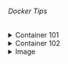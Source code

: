 ###### Docker Tips
<details>
  <summary>Container 101</summary>

> >- **Docker CLI**<br/>
>  - `docker` _Docker üzerinde kullanabileceğimiz tüm komutları listeler._<br/><br/>
>  - `docker info` _Docker hakkında genel bilgileri verir._<br/><br/>
>  - `docker container --help` _Docker container komutu ile birlikte kullanabileceğim komutları listeler._<br/><br/>
>  - `docker image --help` _Docker image komutu ile birlikte kullanabileceğim komutları listeler._<br/><br/>
>  - `docker image rm --help` _Docker image rm komutu ile birlikte kullanabileceğim komutları listeler._<br/>

> >- **Container Temelleri**<br/>
>  - `docker container run --name new_app1 mtopgul/app1` _Docker container oluştur ve çalıştır._<br/><br/>
>  - `docker run -p 8085:8085 --name web_app mtopgul/web-app1` _Docker container oluştur ve çalıştır._<br/><br/>
>  - `docker run -d -p 8085:8085 --name web_app mtopgul/web-app1` _Docker container oluştur ve arka planda çalıştır._<br/><br/>
>  - `docker run --rm mtopgul/web-app1` _Docker container oluştur, çalıştırır ve container durduğunda containeri siler._<br/><br/>
>  - `docker container ls -a` _Docker container oluştur ve çalıştır._<br/><br/>
>  - `docker logs <CONTAINER_ID, CONTAINER_NAME> -f` _Container loglarını gösterir._<br/><br/>
>  - `docker start <CONTAINER_ID, CONTAINER_NAME> -f` _Container'ı çalıştırır._<br/><br/>
>  - `docker stop <CONTAINER_ID, CONTAINER_NAME> -f` _Container'ı durdurur._<br/><br/>
>  - `docker container rm <CONTAINER_ID> <CONTAINER_ID> ... -f` _Containerları siler._<br/><br/>
>  - `docker rmi <CONTAINER_ID> <CONTAINER_ID> ... -f` _Containerları siler._<br/><br/>
>  - `docker container prune` _Çalışmayan tüm containerleri siler._<br/><br/>
>  - `docker image prune -a` _Tüm imageları siler._<br/><br/>
>  - `docker exec -it <CONTAINER_NAME, CONTAINER_ID> sh` _Continer içerisinde komut satırı açar._<br/><br/>

> >- **Docker Volume**<br/>
>  - `docker volume ls` _Volumeleri listeler._<br/><br/>
>  - `docker volume rm <VOLUME_NAME>` _Volumeu siler._<br/><br/>
>  - `docker volume prune` _Kullanılmayan volumeleri siler._<br/><br/>
>  - `docker volume create <VOLUME_NAME>` _Volumeleri oluşturur._<br/><br/>
>  - `docker volume inspect <VOLUME_NAME>` _Volume detaylarını gösteririr._<br/><br/>
>  - `docker run -v <VOLUME_NAME>:/<NEW_FILE> -p 8085:8085 --name web_app mtopgul/web-app1` _Image oluşturur ve volume ile bağlar._<br/><br/>
>  - `docker run -v <VOLUME_NAME>:/<NEW_FILE>:ro -p 8085:8085 --name web_app mtopgul/web-app1` _Image oluşturur ve volume ile bağlar. Burda volume sadece READ ONLY'dir yazma işlemi yapılamaz._<br/><br/>

> >- **Bind Mounts**<br/>
>  - `docker container run -d -p 80:80 -v C:\docker-staff\container101\website:/usr/share/nginx/html --name my_web nginx` _Bind Mounts._
</details>

<details>
  <summary>Container 102</summary>

> >- **Network**<br/>
>  - `CTRL + PQ` _Container ile konsol bağlantısını keser ama containeri kapatmaz._<br/><br/>
>  - `dokcer network ls` _Networkleri listeler._<br/><br/>
>  - `dokcer network inspect <NETWORK_NAME>` _Network detaylarını gösterir._<br/><br/>
>  - `docker container run -d -p 8080:8080 --net host --name <CONTAINER_NAME> <IMAGE_NAME>` _Conteineri host networküne bağlar._<br/><br/>
>  - `docker network create <NETWORK_NAME> --driver bridge` _Yeni bir network oluşturur._<br/><br/>
>  - `docker network create <NETWORK_NAME> --driver=bridge --subnet=10.10.0.0/16 --ip-range=10.10.10.0/24 --gateway=10.10.10.10` _Özelleştirilmiş bağlantı ayarlı bir network oluşturur._<br/><br/>
>  - `docker network connect <NETWORK_NAME> <CONTAINER_ID>` _Containeri yeni bir networke bağlar._<br/><br/>
>  - `docker network disconnect <NETWORK_NAME> <CONTAINER_ID>` _Containeri networkten çıkarır._<br/><br/>
>  - `docker network rm <NETWORK_NAME>` _Networkü siler._<br/><br/>

> >- **Logging**<br/>
>  - `docker logs <CONTAINER_ID>` _Container loglarını gösterir._<br/><br/>
>  - `docker logs <CONTAINER_ID> -f` _Container loglarını gösterir ve konsolu canlı olarak takip et._<br/><br/>
>  - `docker logs <CONTAINER_ID> --since 5m` _Container loglarını (Son 5 dk) gösterir._<br/><br/>
>  - `docker logs <CONTAINER_ID> --until 5m` _Container loglarını (Son 5 dk hariç) gösterir._<br/><br/>
>  - `docker logs <CONTAINER_ID> -t` _Container loglarını başında oluşturulduğu tarih ile birlikte gösterir._<br/><br/>
>  - `docker logs <CONTAINER_ID> --tail 2` _Son 2 satır container logunu gösterir._<br/><br/>

> >- **Stats and Top**<br/>
>  - `docker top <CONTAINER_ID>` _Container PID, TIME, CMD gibi verilerini gösterir._<br/><br/>
>  - `docker stats` _Tüm containerın hafıza kullanım bilgilerini gösterir._<br/><br/>
>  - `docker stats <CONTAINER_ID>` _Containerların hafıza kullanım bilgilerini gösterir._<br/><br/>

> >- **CPU and Memory Limits**<br/>
>  - `docker container run -d -p 8080:8080 --name w001 --memory=100m <IMAGE_NAME>` _Containera maximum memory limiti atar._<br/><br/>
>  - `docker container run -d -p 8080:8080 --name w001 --memory=100m --memory-swap=200m <IMAGE_NAME>` _Containera maximum 
      memory limiti ve swap alanı atar. Böylece eğer containerin memorysi dolsa bile çökmez, swap alanını kullanabilir._<br/><br/>
>  - `docker container run -d -p 8080:8080 --name w01 --cpus="1.5" <IMAGE_NAME>` _Bilgisayar içinde bulunan çekirdeklerden sadece 1.5 tanesini kullanabileceğini belirtir._<br/><br/>
>  - `docker container run -d -p 8080:8080 --name w01 --cpuset-cpus="0,3" <IMAGE_NAME>` _Bilgisayar içinde bulunan çekirdeklerden 0. ve 3. numaralı çekirdekleri kullanabileceğini belirtir._<br/><br/>

> >- **Environment Variables**<br/>
>  - `Get-ChildItem Env:` _Windows'ta tüm ortam değişkenlerini gösterir._<br/><br/>
>  - `$Env:JAVA_HOME` _Windows'ta isme göre ortam değişkenlenini gösterir._<br/><br/>
>  - `$Env:test="JAVA DEV"` _Windows'ta yeni bir ortam değişkenlenini oluşturur._<br/><br/>
>  - `printenv` _Linux'ta tüm ortam değişkenlerini gösterir._<br/><br/>
>  - `echo $JAVA_HOME` _Linux'ta isme göre ortam değişkenlenini gösterir._<br/><br/>
>  - `export test="JAVA DEV"` _Linux'ta yeni bir ortam değişkenlenini oluşturur._<br/><br/>
>  - `docker container run --env USER=MUHAMMED <CONTAINER_ID>` _Containera yeni bir ortam değişkeni ekler._<br/><br/>
>  - `docker container run --env TEMP <CONTAINER_ID>` _Bulunduğu makina üzerinde ki ortam değişkenini containera ortam değişkeni olarak ekler._<br/><br/>
>  - `docker container run --env-file .\env-list.txt <CONTAINER_ID>` _Dosya içerisinde bulunan değerleri containera ortam değişkeni olarak ekler._<br/><br/>

</details>


<details>
  <summary>Image</summary>

> >- **Dockerfile**<br/> 
> - `docker image build -t <IMAGE_NAME> .` _Dockerfile'dan image üretir._<br/><br/>
> - `docker history <IMAGE_NAME> .` _Image'ın katmanlarını gösterir._<br/><br/>
>>***Dockerfile Parametreleri***
>> - `FROM` Oluşturulacak imajın hangi imajdan oluşturulacağını belirten talimat. Dockerfile içerisinde geçmesi mecburi tek talimat budur. Mutlaka olmalıdır.
>>  - `Ör`: FROM ubuntu:18.04<br/><br/>
>> - `LABEL` İmaj metadata’sına key=value şeklinde değer çiftleri eklemek için kullanılır. Örneğin team=development şeklinde bir etiket eklenerek bu imajın development ekibinin kullanması için yaratıldığı belirtilebilir.
>>  - `Ör`: LABEL version:1.0.8<br/><br/>
>> - `RUN` İmaj oluşturulurken shell’de bir komut çalıştırmak istersek bu talimat kullanılır. Örneğin apt-get install xxx ile xxx isimli uygulamanın bu imaja yüklenmesi sağlanabilir.
>>  - `Ör`: RUN apt-get update<br/><br/>
>> - `WORKDIR` cd xxx komutuyla ile istediğimiz klasöre geçmek yerine bu talimat kullanılarak istediğimiz klasöre geçer ve oradan çalışmaya devam ederiz.
>>  - `Ör`: WORKDIR /usr/src/app<br/><br/>
>> - `USER` gireceğimiz komutları hangi kullanıcı ile çalıştırmasını istiyorsak bu talimat ile onu seçebiliriz.
>>  - `Ör`: USER poweruser<br/><br/>
>> - `COPY` İmaj içine dosya veya klasör kopyalamak için kullanırız
>>  - `Ör`: COPY /source /user/src/app<br/><br/>
>> - `ADD` COPY ile aynı işi yapar yani dosya ya da klasör kopyalarsınız. Fakat ADD bunun yanında dosya kaynağının bir url olmasına da izin verir. Ayrıca ADD ile kaynak olarak bir .tar dosyası belirtilirse bu dosya imaja .tar olarak sıkıştırılmış haliyle değil de açılarak kopyalanır.
>>  - `Ör`: ADD https://wordpress.org/latest.tar.gz /temp<br/><br/>
>> - `ENV` Imaj içinde environment variable tanımlamak için kullanılır
>>  - `Ör`: ENV TEMP_FOLDER="/temp"<br/><br/>
>> - `ARG` ARG ile de variable tanımlarsınız. Fakat bu variable sadece imaj oluşturulurken yani build aşamasında kullanılır. Imajın oluşturulmuş halinde bu variable bulunmaz. ENV ile imaj oluşturulduktan sonra da imaj içinde olmasını istediğiniz variable tanımlarsınız, ARG ile sadece oluştururken kullanmanız gereken variable tanımlarsınız.
>>  - `Ör`: ARG VERSION:1.0<br/><br/>
>> - `VOLUME` Imaj içerisinde volume tanımlanamızı sağlayan talimat. Eğer bu volume host sistemde varsa container bunu kullanır. Yoksa yeni volume oluşturur.
>>  - `Ör`: VOLUME /myvol<br/><br/>
>> - `EXPOSE` Bu imajdan oluşturulacak containerların hangi portlar üstünden erişilebileceğini yani hangi portların yayınlanacağını bu talimatla belirtirsiniz.
>>  - `Ör`: EXPOSE 80/tcp<br/><br/>
>> - `ENTRYPOINT` Bu talimat ile bir containerın çalıştırılabilir bir uygulama gibi ayarlanabilmesini sağlarsınız.
>>  - `Ör`: ENTRYPOINT ["/usr/sbin/apache2ctl", "-D", "FOREGROUND"]<br/><br/>
>> - `CMD` Bu imajdan container yaratıldığı zaman varsayılan olarak çalıştırmasını istediğiniz komutu bu talimat ile belirlersiniz.
>>  - `Ör`: CMD java merhaba<br/><br/>
>> - `HEALTHCHECK` Bu talimat ile Docker'a bir konteynerin hala çalışıp çalışmadığını kontrol etmesini söylebiliriz. Docker varsayılan olarak container içerisinde çalışan ilk processi izler ve o çalıştığı sürece container çalışmaya devam eder. Fakat process çalışsa bile onun düzgün işlem yapıp yapmadığına bakmaz. HEALTHCHECK ile buna bakabilme imkanına kavuşuruz.
>>  - `Ör`: HEALTHCHECK --interval=5m --timeout=3s CMD curl -f http://localhost/ || exit 1<br/><br/>
>> - `SHELL` Dockerfile'ın komutları işleyeceği shell'in hangisi olduğunu belirtiriz. Linux için varsayılan shell ["/bin/sh", "-c"],Windows için ["cmd", "/S", "/C"]. Bunları SHELL talimatı ile değiştirebiliriz.
>>  - `Ör`: SHELL ["powershell", "-command"]<br/><br/>
>
> >- **Add vs Copy**<br/>
> - `COPY` _ile sadece mevcut bir dosyayı image içine atabiliriz._<br/><br/>
> - `COPY` _ile eğer sıkıştırılmış bir dosya atarsak **tar, zip. vb.** dosyayı açmadan atar._<br/><br/>
> - `ADD` _ile mevcut dosyaları ve urlden alınan dosyaları image içine atabiliriz._<br/><br/>
> - `ADD` _ile eğer sıkıştırılmış bir dosya atarsak **tar, zip. vb.** dosyayı açarak atar._<br/><br/>
> - `ADD` _ile urlden sıkıştırılmış bir dosya atarsak **tar, zip. vb.** dosyayı **açmadan** atar._<br/><br/>
> 
> >- **ENTRYPOINT vs CMD**<br/>
> - `CMD` _ile `ENTRYPOINT` neredeyse aynıdır. Fakat `CMD` ile girilen komutu `docker container run` esnasında ezebilirim ._
>  - `Ör`: `docker container run <CONTAINER_NAME>` komutu ile Dockerfile'da yazılı olan `CMD` komutu çalışır. Fakat `docker container run <CONTAINER_NAME> ls` 
      komutu ile container içinde bulunan dosyayı listeler.<br/><br/>
> - `ENTRYPOINT` _Çalışma zamanında değiştirilemez._<br/><br/>
> - `ENTRYPOINT` ve `CMD` _Dockerfile içerisinde aynı anda bulunursa, Docker `CMD` içinde olan parametreleri `ENTRYPOINT`'e parametre olarak geçer ve `ENTRYPOINT`'i çalıştırır._<br/><br/>
> - `ENTRYPOINT` ve `CMD` _Dockerfile içerisinde aynı anda bulunursa, `ENTRYPOINT`'e parametre geçme imkanı sağlanmış olur._
>  - `docker container run <CONTAINER_NAME> 8.8.8.8`<br/><br/>
>
> >- **EXEC vs SHELL**<br/>
> - `Exec Form` _ile ortam değişkenlerine **erişemeyiz**._
>  - `Ör`: `CMD ["echo", "$MSG"]`<br/><br/>
> - `Shell Form` _ile ortam değişkenlerine **erişebiliriz**._
>  - `Ör`: `CMD echo $MSG`<br/><br/>
> - `ENTRYPOINT` ve `CMD` _komutlarını beraber kullanacaksak mutlaka **exec form** kullanılmalıdır._<br/><br/>
>
> >- **Multi Stage Build**<br/>
> - `docker cp <CONTAINER_NAME>:/usr/src/uygulama .` _container içinde bilgisayara dosya kopyalar._
>
> >- **Build ARG**<br/>
> - `docker image build -t <IMAGE_NAME> --build-arg VERSION=3.7.1 .` _ile docker ile image oluşturulma esnasında parametre geçilir._
>
> >- **Save & Load**<br/>
> - `docker save <IMAGE_NAME> -o <FILE_NAME>.tar` _image'ı tar dosyasına çevirir._
> - `docker load -i <FILE_NAME>.tar` _image'ı tar dosyasından yükler._
>
> >- **Docker Registry**<br/>
> - `docker pull registry` _image'ı DockerHub'dan çeker._
> - `docker run -d -p 5000:5000 --restart always --name registry registry` _container'i çalıştırır._
> - `http://localhost:5000/v2/_catalog` _mevcut repositoryleri gösterir._
> - `docker image tag <IMAGE_NAME>:<TAG> 127.0.0.1:5000/<NEW_IMAGE_NAME>:<TAG>` _mevcut image'ı tag'ler. Mevcut image'ın id'sini kullanır._
> - `docker image push 127.0.0.1:5000/<NEW_IMAGE_NAME>:<TAG>` _image'i local repository'e gönderir._
</details>